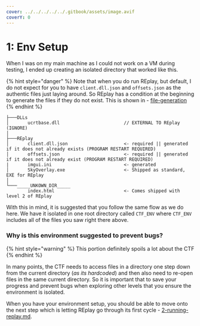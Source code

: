 ```yaml
---
cover: ../../../../../.gitbook/assets/image.avif
coverY: 0
---
```


# 1: Env Setup

When I was on my main machine as I could not work on a VM during testing, I ended up creating an isolated directory that worked like this.

{% hint style="danger" %}
Note that when you do run REplay, but default, I do not expect for you to have `client.dll.json` and `offsets.json` as the authentic files just laying around. So REplay has a condition at the beginning to generate the files if they do not exist. This is shown in - [file-generation](../navigate/technical/file-generation/ "mention")
{% endhint %}

```
├───DLLs
│       ucrtbase.dll                        // EXTERNAL TO REplay (IGNORE)
│
├───REplay
│       client.dll.json                     <- required || generated if it does not already exists (PROGRAM RESTART REQUIRED)
│       offsets.json                        <- required || generated if it does not already exist (PROGRAM RESTART REQUIRED)
|       imgui.ini                           <- generated 
│       SkyOverlay.exe                      <- Shipped as standard, EXE for REplay
│
└───_____UNKOWN_DIR_____
        index.html                          <- Comes shipped with level 2 of REplay 
```

With this in mind, it is suggested that you follow the same flow as we do here. We have it isolated in one root directory called `CTF_ENV` where `CTF_ENV` includes all of the files you saw right there above.&#x20;

### Why is this environment suggested to prevent bugs?

{% hint style="warning" %}
This portion definitely spoils a lot about the CTF
{% endhint %}

In many points, the CTF needs to access files in a directory one step down from the current directory (_as its hardcoded_) and then also need to re-open files in the same current directory. So it is important that to save your progress and prevent bugs when exploring other levels that you ensure the environment is isolated.

When you have your environment setup, you should be able to move onto the next step which is letting REplay go through its first cycle - [2-running-replay.md](2-running-replay.md "mention").&#x20;
